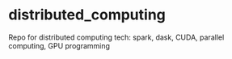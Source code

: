 # distributed_computing
Repo for distributed computing tech: spark, dask, CUDA, parallel computing, GPU programming
